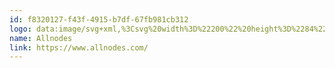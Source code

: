 ```yaml
---
id: f8320127-f43f-4915-b7df-67fb981cb312
logo: data:image/svg+xml,%3Csvg%20width%3D%22200%22%20height%3D%2284%22%20viewBox%3D%220%200%20200%2084%22%20fill%3D%22none%22%20xmlns%3D%22http%3A%2F%2Fwww.w3.org%2F2000%2Fsvg%22%3E%0A%3Cpath%20d%3D%22M70.9303%2042C70.9303%2036.4772%2066.4532%2032%2060.9303%2032C55.4075%2032%2050.9303%2036.4772%2050.9303%2042C50.9303%2044.3811%2051.7626%2046.5678%2053.152%2048.2852L55.94%2042.9354C56.2254%2042.3879%2056.7781%2042.0348%2057.3901%2042.0024L57.4823%2042H59.8411C59.9111%2042%2059.98%2042.0169%2060.042%2042.0492C60.2398%2042.1523%2060.3252%2042.386%2060.2475%2042.5894L60.2267%2042.6357L56.0176%2050.7121C57.4686%2051.532%2059.1448%2052%2060.9303%2052C62.7016%2052%2064.3653%2051.5395%2065.8083%2050.7317L58.8703%2037.4183C58.7594%2037.2054%2058.842%2036.9428%2059.055%2036.8318C59.117%2036.7995%2059.1859%2036.7826%2059.2559%2036.7826H61.6147C62.2629%2036.7826%2062.8574%2037.1431%2063.1569%2037.718L64.7614%2040.7961L64.7859%2040.8387C64.7939%2040.853%2064.8017%2040.8675%2064.8093%2040.8821L68.6834%2048.3164C70.088%2046.5943%2070.9303%2044.3955%2070.9303%2042Z%22%20fill%3D%22%237A8AA0%22%2F%3E%0A%3Cpath%20d%3D%22M90.5662%2048.3403H92.8146V35.7036H90.5662V48.3403Z%22%20fill%3D%22%237A8AA0%22%2F%3E%0A%3Cpath%20d%3D%22M95.3071%2048.3403H97.5555V35.7036H95.3071V48.3403Z%22%20fill%3D%22%237A8AA0%22%2F%3E%0A%3Cpath%20d%3D%22M107.247%2040.34C106.637%2039.6951%20105.852%2039.3813%20104.894%2039.3813C103.708%2039.3813%20102.837%2039.7822%20102.296%2040.6014V39.6253H100.048V48.3403H102.296V43.6342C102.296%2042.1875%20103.046%2041.4729%20104.214%2041.4729C105.26%2041.4729%20105.939%2042.1004%20105.939%2043.2682V48.3403H108.188V42.9893C108.188%2041.8564%20107.874%2040.9849%20107.247%2040.34Z%22%20fill%3D%22%237A8AA0%22%2F%3E%0A%3Cpath%20fill-rule%3D%22evenodd%22%20clip-rule%3D%22evenodd%22%20d%3D%22M114.471%2048.5843C115.761%2048.5843%20116.859%2048.1485%20117.748%2047.2596C118.637%2046.3707%20119.09%2045.2726%20119.09%2043.9828C119.09%2042.693%20118.637%2041.6123%20117.748%2040.7234C116.859%2039.8345%20115.761%2039.3813%20114.471%2039.3813C113.181%2039.3813%20112.083%2039.8345%20111.194%2040.7234C110.306%2041.6123%20109.87%2042.693%20109.87%2043.9828C109.87%2045.2726%20110.306%2046.3707%20111.194%2047.2596C112.083%2048.1485%20113.181%2048.5843%20114.471%2048.5843ZM114.471%2046.3881C113.791%2046.3881%20113.234%2046.1615%20112.781%2045.7084C112.345%2045.2552%20112.118%2044.68%20112.118%2043.9828C112.118%2043.2856%20112.345%2042.7104%20112.781%2042.2572C113.234%2041.8041%20113.791%2041.5775%20114.471%2041.5775C115.151%2041.5775%20115.709%2041.8041%20116.162%2042.2572C116.615%2042.7104%20116.842%2043.2856%20116.842%2043.9828C116.842%2044.68%20116.615%2045.2552%20116.162%2045.7084C115.709%2046.1615%20115.151%2046.3881%20114.471%2046.3881Z%22%20fill%3D%22%237A8AA0%22%2F%3E%0A%3Cpath%20fill-rule%3D%22evenodd%22%20clip-rule%3D%22evenodd%22%20d%3D%22M127.718%2035.7036V40.6537C127.056%2039.7996%20126.114%2039.3813%20124.894%2039.3813C123.726%2039.3813%20122.716%2039.8345%20121.879%2040.7234C121.06%2041.6123%20120.641%2042.693%20120.641%2043.9828C120.641%2045.2726%20121.06%2046.3707%20121.879%2047.2596C122.716%2048.1485%20123.726%2048.5843%20124.894%2048.5843C126.114%2048.5843%20127.056%2048.166%20127.718%2047.3119V48.3403H129.966V35.7036H127.718ZM125.313%2046.4404C124.615%2046.4404%20124.04%2046.2138%20123.57%2045.7606C123.116%2045.29%20122.89%2044.6974%20122.89%2043.9828C122.89%2043.2682%20123.116%2042.6756%20123.57%2042.2224C124.04%2041.7518%20124.615%2041.5252%20125.313%2041.5252C126.01%2041.5252%20126.585%2041.7518%20127.038%2042.2224C127.491%2042.6756%20127.718%2043.2682%20127.718%2043.9828C127.718%2044.6974%20127.491%2045.29%20127.038%2045.7606C126.585%2046.2138%20126.01%2046.4404%20125.313%2046.4404Z%22%20fill%3D%22%237A8AA0%22%2F%3E%0A%3Cpath%20fill-rule%3D%22evenodd%22%20clip-rule%3D%22evenodd%22%20d%3D%22M134.097%2044.9066H140.668C140.721%2044.5754%20140.755%2044.2791%20140.755%2043.9828C140.755%2042.6756%20140.337%2041.5949%20139.501%2040.706C138.681%2039.8171%20137.618%2039.3813%20136.346%2039.3813C135.004%2039.3813%20133.888%2039.8171%20133.034%2040.706C132.18%2041.5775%20131.744%2042.6756%20131.744%2043.9828C131.744%2045.3075%20132.18%2046.4056%20133.051%2047.277C133.923%2048.1485%20135.073%2048.5843%20136.52%2048.5843C138.193%2048.5843%20139.466%2047.9568%20140.32%2046.7193L138.507%2045.6735C138.071%2046.2487%20137.409%2046.545%20136.555%2046.545C135.213%2046.545%20134.394%2046.0047%20134.097%2044.9066ZM138.507%2043.1636H134.062C134.324%2042.0481%20135.143%2041.4032%20136.346%2041.4032C137.374%2041.4032%20138.246%2041.9784%20138.507%2043.1636Z%22%20fill%3D%22%237A8AA0%22%2F%3E%0A%3Cpath%20d%3D%22M148.895%2041.2289C148.215%2040.0436%20146.995%2039.3813%20145.584%2039.3813C144.642%2039.3813%20143.858%2039.6253%20143.213%2040.1308C142.586%2040.6188%20142.272%2041.2986%20142.272%2042.1527C142.272%2043.9654%20143.893%2044.5057%20145.183%2044.8369C146.072%2045.0635%20146.769%2045.3249%20146.769%2045.7955C146.769%2046.301%20146.368%2046.545%20145.566%2046.545C144.677%2046.545%20144.119%2046.1615%20143.858%2045.412L141.906%2046.5101C142.551%2047.8871%20143.771%2048.5843%20145.566%2048.5843C146.56%2048.5843%20147.396%2048.3403%20148.059%2047.8697C148.738%2047.3816%20149.07%2046.6844%20149.07%2045.7955C149.087%2043.9305%20147.431%2043.3205%20146.159%2043.059C145.27%2042.8324%20144.573%2042.571%20144.573%2042.1004C144.573%2041.6646%20145.008%2041.3857%20145.584%2041.3857C146.228%2041.3857%20146.699%2041.6821%20146.978%2042.2747L148.895%2041.2289Z%22%20fill%3D%22%237A8AA0%22%2F%3E%0A%3Cpath%20fill-rule%3D%22evenodd%22%20clip-rule%3D%22evenodd%22%20d%3D%22M89.0261%2048.3403L84.5852%2035.7036H81.4983L77.0755%2048.3403H79.7653L80.5235%2046.0657H85.5601L86.3183%2048.3403H89.0261ZM81.3178%2043.7369L83.0508%2038.5739L84.7838%2043.7369H81.3178Z%22%20fill%3D%22%237A8AA0%22%2F%3E%0A%3C%2Fsvg%3E%0A
name: Allnodes
link: https://www.allnodes.com/
---
```

